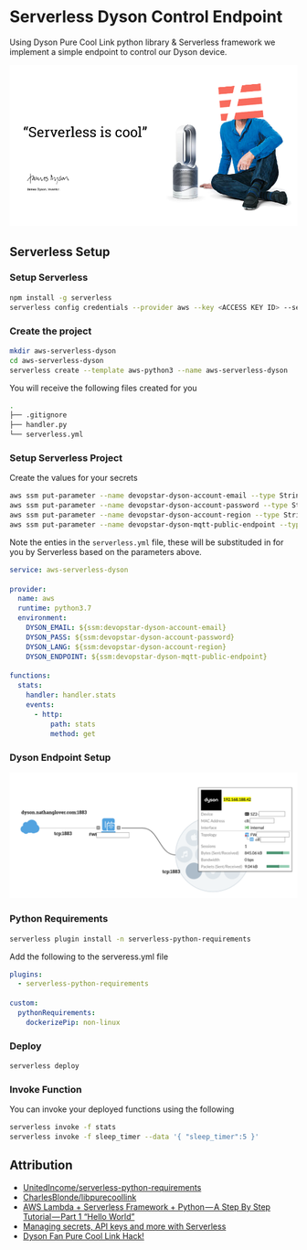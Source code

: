 # Serverless Dyson Control Endpoint

Using Dyson Pure Cool Link python library & Serverless framework we implement a simple endpoint to control our Dyson device.

![Dyson Quote](img/serverless-dyson-quote.png)

## Serverless Setup

### Setup Serverless

```bash
npm install -g serverless
serverless config credentials --provider aws --key <ACCESS KEY ID> --secret <SECRET KEY>
```

### Create the project

```bash
mkdir aws-serverless-dyson
cd aws-serverless-dyson
serverless create --template aws-python3 --name aws-serverless-dyson
```

You will receive the following files created for you

```bash
.
├── .gitignore
├── handler.py
└── serverless.yml
```

### Setup Serverless Project

Create the values for your secrets

```bash
aws ssm put-parameter --name devopstar-dyson-account-email --type String --value <dyson-account-email>
aws ssm put-parameter --name devopstar-dyson-account-password --type String --value <dyson-account-password>
aws ssm put-parameter --name devopstar-dyson-account-region --type String --value <dyson-account-region>
aws ssm put-parameter --name devopstar-dyson-mqtt-public-endpoint --type String --value <dyson-mqtt-public-endpoint>
```

Note the enties in the `serverless.yml` file, these will be substituded in for you by Serverless based on the parameters above.

```yaml
service: aws-serverless-dyson

provider:
  name: aws
  runtime: python3.7
  environment:
    DYSON_EMAIL: ${ssm:devopstar-dyson-account-email}
    DYSON_PASS: ${ssm:devopstar-dyson-account-password}
    DYSON_LANG: ${ssm:devopstar-dyson-account-region}
    DYSON_ENDPOINT: ${ssm:devopstar-dyson-mqtt-public-endpoint}

functions:
  stats:
    handler: handler.stats
    events:
      - http:
          path: stats
          method: get
```

### Dyson Endpoint Setup

![Dyson Networking Internal](img/dyson-networking-local.png)

### Python Requirements

```bash
serverless plugin install -n serverless-python-requirements
```

Add the following to the serveress.yml file

```yaml
plugins:
  - serverless-python-requirements

custom:
  pythonRequirements:
    dockerizePip: non-linux
```

### Deploy

```bash
serverless deploy
```

### Invoke Function

You can invoke your deployed functions using the following

```bash
serverless invoke -f stats
serverless invoke -f sleep_timer --data '{ "sleep_timer":5 }'
```

## Attribution

- [UnitedIncome/serverless-python-requirements](https://github.com/UnitedIncome/serverless-python-requirements)
- [CharlesBlonde/libpurecoollink](https://github.com/CharlesBlonde/libpurecoollink)
- [AWS Lambda + Serverless Framework + Python — A Step By Step Tutorial — Part 1 “Hello World”](https://medium.com/devopslinks/aws-lambda-serverless-framework-python-part-1-a-step-by-step-hello-world-4182202aba4a)
- [Managing secrets, API keys and more with Serverless](https://serverless.com/blog/serverless-secrets-api-keys/)
- [Dyson Fan Pure Cool Link Hack!](http://aakira.hatenablog.com/entry/2016/08/12/012654)
